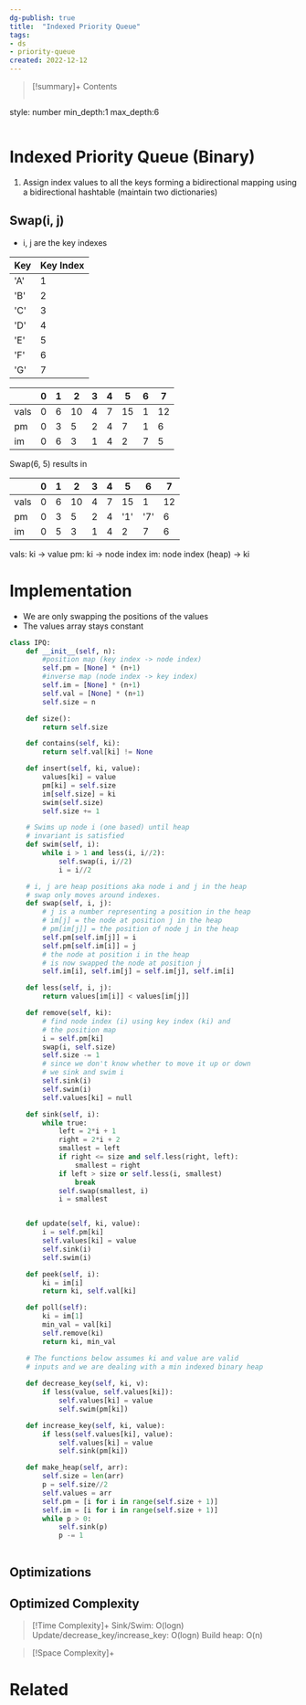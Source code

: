 ```yaml
---
dg-publish: true
title:  "Indexed Priority Queue"
tags:
- ds
- priority-queue
created: 2022-12-12
---
```


>[!summary]+ Contents
>```toc
style: number
min_depth:1
max_depth:6 
>```


# Indexed Priority Queue (Binary)
1. Assign index values to all the keys forming a bidirectional mapping using a bidirectional hashtable (maintain two dictionaries)

## Swap(i, j)
- i, j are the key indexes

Key | Key Index
---- | ---- 
'A' | 1
'B' | 2
'C' | 3
'D' | 4
'E' | 5
'F' | 6
'G' | 7

|      | 0   | 1   | 2   | 3   | 4   | 5   | 6   | 7   |
| ---- | --- | --- | --- | --- | --- | --- | --- | --- |
| vals |  0   |  6   | 10    |  4   |  7   |   15  |   1  |   12  |
| pm   |  0   |  3   |  5   |   2  |  4   |   7  |   1  |   6  |
| im   |  0   |  6   |  3   |  1   |  4   |  2   |  7   |  5   |

Swap(6, 5) results in

|      | 0   | 1   | 2   | 3   | 4   | 5   | 6   | 7   |
| ---- | --- | --- | --- | --- | --- | --- | --- | --- |
| vals |  0   |  6   | 10    |  4   |  7   |   15  |   1  |   12  |
| pm   |  0   |  3   |  5   |   2  |  4   |   '1'  |   '7'  |   6  |
| im   |  0   |  5   |  3   |  1   |  4   |  2   |  7   |  6   |

vals: ki -> value
pm: ki -> node index
im: node index (heap) -> ki

# Implementation

- We are only swapping the positions of the values
- The values array stays constant


```python
class IPQ:
	def __init__(self, n):
		#position map (key index -> node index)
		self.pm = [None] * (n+1)
		#inverse map (node index -> key index)
		self.im = [None] * (n+1)
		self.val = [None] * (n+1)
		self.size = n

	def size():
		return self.size

	def contains(self, ki):
		return self.val[ki] != None

	def insert(self, ki, value):
		values[ki] = value
		pm[ki] = self.size
		im[self.size] = ki
		swim(self.size)
		self.size += 1

	# Swims up node i (one based) until heap 
	# invariant is satisfied
	def swim(self, i):
		while i > 1 and less(i, i//2):
			self.swap(i, i//2)	
			i = i//2

	# i, j are heap positions aka node i and j in the heap
	# swap only moves around indexes.  
	def swap(self, i, j):
		# j is a number representing a position in the heap
		# im[j] = the node at position j in the heap
		# pm[im[j]] = the position of node j in the heap
		self.pm[self.im[j]] = i
		self.pm[self.im[i]] = j
		# the node at position i in the heap 
		# is now swapped the node at position j
		self.im[i], self.im[j] = self.im[j], self.im[i]

	def less(self, i, j):
		return values[im[i]] < values[im[j]]

	def remove(self, ki):
		# find node index (i) using key index (ki) and 
		# the position map
		i = self.pm[ki]
		swap(i, self.size)
		self.size -= 1
		# since we don't know whether to move it up or down
		# we sink and swim i
		self.sink(i)
		self.swim(i)
		self.values[ki] = null

	def sink(self, i):
		while true:
			left = 2*i + 1
			right = 2*i + 2
			smallest = left
			if right <= size and self.less(right, left):
				smallest = right
			if left > size or self.less(i, smallest)
				break
			self.swap(smallest, i)
			i = smallest


	def update(self, ki, value):
		i = self.pm[ki]
		self.values[ki] = value
		self.sink(i)
		self.swim(i)

	def peek(self, i):
		ki = im[i]
		return ki, self.val[ki]

	def poll(self):
		ki = im[1]
		min_val = val[ki]
		self.remove(ki)
		return ki, min_val

	# The functions below assumes ki and value are valid 
	# inputs and we are dealing with a min indexed binary heap
	
	def decrease_key(self, ki, v):
		if less(value, self.values[ki]):
			self.values[ki] = value
			self.swim(pm[ki])

	def increase_key(self, ki, value):
		if less(self.values[ki], value):
			self.values[ki] = value
			self.sink(pm[ki])

	def make_heap(self, arr):
		self.size = len(arr)
		p = self.size//2
		self.values = arr
		self.pm = [i for i in range(self.size + 1)]
		self.im = [i for i in range(self.size + 1)]
		while p > 0:
			self.sink(p)
			p -= 1
	
```

## Optimizations

## Optimized Complexity

>[!Time Complexity]+
>Sink/Swim: O(logn)
>Update/decrease_key/increase_key: O(logn)
>Build heap: O(n)




>[!Space Complexity]+

# Related

